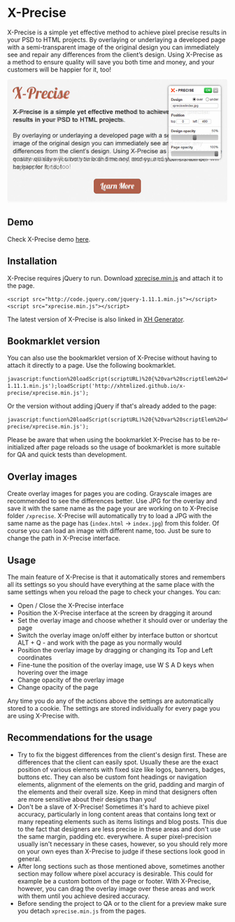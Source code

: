 X-Precise
=========

X-Precise is a simple yet effective method to achieve pixel precise results in your PSD to HTML projects. By overlaying or underlaying a developed page with a semi-transparent image of the original design you can immediately see and repair any differences from the client’s design. Using X-Precise as a method to ensure quality will save you both time and money, and your customers will be happier for it, too!

![X-Precise](img/preview.jpg)

## Demo

Check X-Precise demo [here](http://xhtmlized.github.io/x-precise/).

## Installation

X-Precise requires jQuery to run. Download [xprecise.min.js](xprecise.min.js) and attach it to the page.

```
<script src="http://code.jquery.com/jquery-1.11.1.min.js"></script>
<script src="xprecise.min.js"></script>
```

The latest version of X-Precise is also linked in [XH Generator](https://github.com/xhtmlized/generator-xh).

## Bookmarklet version

You can also use the bookmarklet version of X-Precise without having to attach it directly to a page. Use the following bookmarklet.

```
javascript:function%20loadScript(scriptURL)%20{%20var%20scriptElem%20=%20document.createElement('SCRIPT');%20scriptElem.setAttribute('src',%20scriptURL);%20document.body.appendChild(scriptElem);}loadScript('http://code.jquery.com/jquery-1.11.1.min.js');loadScript('http://xhtmlized.github.io/x-precise/xprecise.min.js');
```

Or the version without adding jQuery if that's already added to the page:

```
javascript:function%20loadScript(scriptURL)%20{%20var%20scriptElem%20=%20document.createElement('SCRIPT');%20scriptElem.setAttribute('src',%20scriptURL);%20document.body.appendChild(scriptElem);}loadScript('http://xhtmlized.github.io/x-precise/xprecise.min.js');
```

Please be aware that when using the bookmarklet X-Precise has to be re-initialized after page reloads so the usage of bookmarklet is more suitable for QA and quick tests than development.

## Overlay images

Create overlay images for pages you are coding. Grayscale images are recommended to see the differences better. Use JPG for the overlay and save it with the same name as the page your are working on to X-Precise folder `/xprecise`. X-Precise will automatically try to load a JPG with the same name as the page has (`index.html` -> `index.jpg`) from this folder. Of course you can load an image with different name, too. Just be sure to change the path in X-Precise interface.

## Usage

The main feature of X-Precise is that it automatically stores and remembers all its settings so you should have everything at the same place with the same settings when you reload the page to check your changes. You can:

- Open / Close the X-Precise interface
- Position the X-Precise interface at the screen by dragging it around
- Set the overlay image and choose whether it should over or underlay the page
- Switch the overlay image on/off either by interface button or shortcut ALT + Q - and work with the page as you normally would
- Position the overlay image by dragging or changing its Top and Left coordinates
- Fine-tune the position of the overlay image, use W S A D keys when hovering over the image
- Change opacity of the overlay image
- Change opacity of the page

Any time you do any of the actions above the settings are automatically stored to a cookie. The settings are stored individually for every page you are using X-Precise with.

## Recommendations for the usage

- Try to fix the biggest differences from the client's design first. These are differences that the client can easily spot. Usually these are the exact position of various elements with fixed size like logos, banners, badges, buttons etc. They can also be custom font headings or navigation elements, alignment of the elements on the grid, padding and margin of the elements and their overall size. Keep in mind that designers often are more sensitive about their designs than you!
- Don't be a slave of X-Precise! Sometimes it's hard to achieve pixel accuracy, particularly in long content areas that contains long text or many repeating elements such as items listings and blog posts. This due to the fact that designers are less precise in these areas and don't use the same margin, padding etc. everywhere. A super pixel-precision usually isn't necessary in these cases, however, so you should rely more on your own eyes than X-Precise to judge if these sections look good in general.
- After long sections such as those mentioned above, sometimes another section may follow where pixel accuracy is desirable. This could for example be a custom bottom of the page or footer. With X-Precise, however, you can drag the overlay image over these areas and work with them until you achieve desired accuracy.
- Before sending the project to  QA or to the client for a preview make sure you detach `xprecise.min.js` from the pages.
